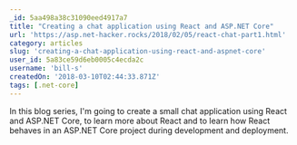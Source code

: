 ```yaml
---
_id: 5aa498a38c31090eed4917a7
title: "Creating a chat application using React and ASP.​NET Core"
url: 'https://asp.net-hacker.rocks/2018/02/05/react-chat-part1.html'
category: articles
slug: 'creating-a-chat-application-using-react-and-aspnet-core'
user_id: 5a83ce59d6eb0005c4ecda2c
username: 'bill-s'
createdOn: '2018-03-10T02:44:33.871Z'
tags: [.net-core]
---
```


In this blog series, I'm going to create a small chat application using React and ASP.NET Core, to learn more about React and to learn how React behaves in an ASP.NET Core project during development and deployment.
